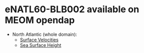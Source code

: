 # eNATL60-BLB002 available on MEOM opendap


  - North Atlantic (whole domain):
    - [Surface Velocities](https://github.com/AurelieAlbert/extractions/blob/main/items/eNATL60-BLB002-SSU-SSV.md)
    - [Sea Surface Height](https://github.com/AurelieAlbert/extractions/blob/main/items/eNATL60-BLB002-SSH.md) 
